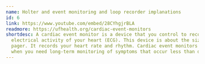 ```yaml
---
name: Holter and event monitoring and loop recorder implanations
id: 6
link: https://www.youtube.com/embed/28CYhgjrBLA
readmore: https://ufhealth.org/cardiac-event-monitors
shortdesc: A cardiac event monitor is a device that you control to record the
  electrical activity of your heart (ECG). This device is about the size of a
  pager. It records your heart rate and rhythm. Cardiac event monitors are used
  when you need long-term monitoring of symptoms that occur less than daily.
---
```

